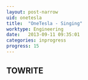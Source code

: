 ```yaml
---
layout: post-narrow
uid: onetesla
title:  "OneTesla - Singing"
worktype: Engineering
date:   2013-09-11 09:35:01
categories: inprogress
progress: 15
---
```


<h2>TOWRITE</h2>
